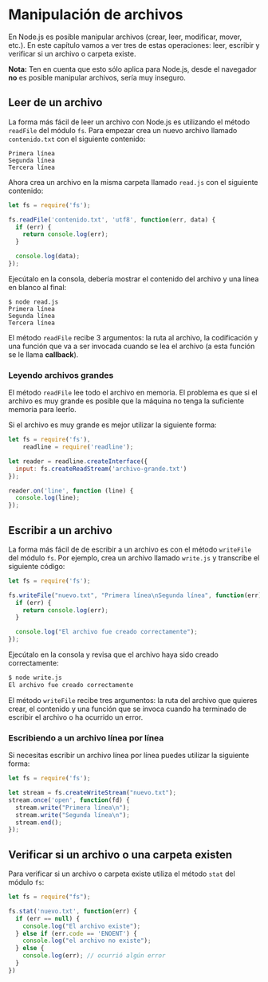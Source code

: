 # Manipulación de archivos

En Node.js es posible manipular archivos \(crear, leer, modificar, mover, etc.\). En este capítulo vamos a ver tres de estas operaciones: leer, escribir y verificar si un archivo o carpeta existe.

**Nota:** Ten en cuenta que esto sólo aplica para Node.js, desde el navegador **no** es posible manipular archivos, sería muy inseguro.

## Leer de un archivo

La forma más fácil de leer un archivo con Node.js es utilizando el método `readFile` del módulo `fs`. Para empezar crea un nuevo archivo llamado `contenido.txt` con el siguiente contenido:

```text
Primera línea
Segunda línea
Tercera línea
```

Ahora crea un archivo en la misma carpeta llamado `read.js` con el siguiente contenido:

```javascript
let fs = require('fs');

fs.readFile('contenido.txt', 'utf8', function(err, data) {
  if (err) {
    return console.log(err);
  }

  console.log(data);
});
```

Ejecútalo en la consola, debería mostrar el contenido del archivo y una línea en blanco al final:

```text
$ node read.js
Primera línea
Segunda línea
Tercera línea
```

El método `readFile` recibe 3 argumentos: la ruta al archivo, la codificación y una función que va a ser invocada cuando se lea el archivo \(a esta función se le llama **callback**\).

### Leyendo archivos grandes

El método `readFile` lee todo el archivo en memoria. El problema es que si el archivo es muy grande es posible que la máquina no tenga la suficiente memoria para leerlo.

Si el archivo es muy grande es mejor utilizar la siguiente forma:

```javascript
let fs = require('fs'),
    readline = require('readline');

let reader = readline.createInterface({
  input: fs.createReadStream('archivo-grande.txt')
});

reader.on('line', function (line) {
  console.log(line);
});
```

## Escribir a un archivo

La forma más fácil de de escribir a un archivo es con el método `writeFile` del módulo `fs`. Por ejemplo, crea un archivo llamado `write.js` y transcribe el siguiente código:

```javascript
let fs = require('fs');

fs.writeFile("nuevo.txt", "Primera línea\nSegunda línea", function(err) {
  if (err) {
    return console.log(err);
  }

  console.log("El archivo fue creado correctamente");
});
```

Ejecútalo en la consola y revisa que el archivo haya sido creado correctamente:

```bash
$ node write.js
El archivo fue creado correctamente
```

El método `writeFile` recibe tres argumentos: la ruta del archivo que quieres crear, el contenido y una función que se invoca cuando ha terminado de escribir el archivo o ha ocurrido un error.

### Escribiendo a un archivo línea por línea

Si necesitas escribir un archivo línea por línea puedes utilizar la siguiente forma:

```javascript
let fs = require('fs');

let stream = fs.createWriteStream("nuevo.txt");
stream.once('open', function(fd) {
  stream.write("Primera línea\n");
  stream.write("Segunda línea\n");
  stream.end();
});
```

## Verificar si un archivo o una carpeta existen

Para verificar si un archivo o carpeta existe utiliza el método `stat` del módulo `fs`:

```javascript
let fs = require("fs");

fs.stat('nuevo.txt', function(err) {
  if (err == null) {
    console.log("El archivo existe");
  } else if (err.code == 'ENOENT') {
    console.log("el archivo no existe");
  } else {
    console.log(err); // ocurrió algún error
  }
})
```

